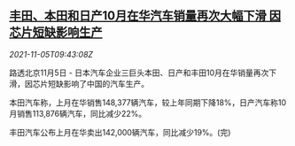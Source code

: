 <!--1636106462000-->
[丰田、本田和日产10月在华汽车销量再次大幅下滑 因芯片短缺影响生产](https://cn.reuters.com/article/japan-toyota-nissan-honda-china-sales-11-idCNKBS2HQ0YD)
------

<div><i>2021-11-05T09:43:08Z</i></div><p>路透北京11月5日 - 日本汽车企业三巨头本田、日产和丰田10月在华销量再次下滑，因芯片短缺影响了中国的汽车生产。</p><p>本田汽车称，上月在华销售148,377辆汽车，较上年同期下降18%，日产汽车称10月销售113,876辆汽车，同比减少22%。</p><p>丰田汽车公布上月在华卖出142,000辆汽车，同比减少19%。(完)</p>

